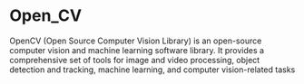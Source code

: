 # Open_CV

OpenCV (Open Source Computer Vision Library) is an open-source computer vision and machine learning software library. It provides a comprehensive set of tools for image and video processing, object detection and tracking, machine learning, and computer vision-related tasks

